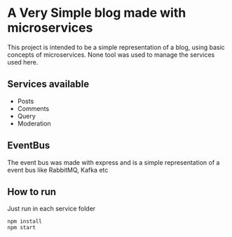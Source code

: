# A Very Simple blog made with microservices
This project is intended to be a simple representation of a blog, using basic concepts of microservices. None tool was used to manage the services used here.

## Services available
- Posts
- Comments
- Query
- Moderation

## EventBus
The event bus was made with express and is a simple representation of a event bus like RabbitMQ, Kafka etc

## How to run
Just run in each service folder
```
npm install
npm start
```